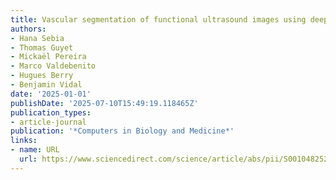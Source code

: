 ```yaml
---
title: Vascular segmentation of functional ultrasound images using deep learning
authors:
- Hana Sebia
- Thomas Guyet
- Mickaël Pereira
- Marco Valdebenito
- Hugues Berry
- Benjamin Vidal
date: '2025-01-01'
publishDate: '2025-07-10T15:49:19.118465Z'
publication_types:
- article-journal
publication: '*Computers in Biology and Medicine*'
links:
- name: URL
  url: https://www.sciencedirect.com/science/article/abs/pii/S0010482525007280
---
```

